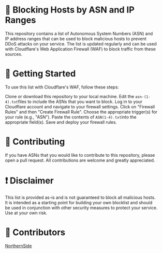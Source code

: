 # 🚫 Blocking Hosts by ASN and IP Ranges
This repository contains a list of Autonomous System Numbers (ASN) and IP address ranges that can be used to block malicious hosts to prevent DDoS attacks on your service. The list is updated regularly and can be used with Cloudflare's Web Application Firewall (WAF) to block traffic from these sources.

# 🚀 Getting Started
To use this list with Cloudflare's WAF, follow these steps:

Clone or download this repository to your local machine.
Edit the ```asn-(1-4).txt```files to include the ASNs that you want to block.
Log in to your Cloudflare account and navigate to your firewall settings.
Click on "Firewall Rules" and then "Create Firewall Rule".
Choose the appropriate trigger(s) for your rule (e.g., "ASN").
Paste the contents of ```ASN(1-4).txt```into the appropriate field(s).
Save and deploy your firewall rules.
# 🤝 Contributing
If you have ASNs that you would like to contribute to this repository, please open a pull request. All contributions are welcome and greatly appreciated.

# ❗ Disclaimer
This list is provided as-is and is not guaranteed to block all malicious hosts. It is intended as a starting point for building your own blocklist and should be used in conjunction with other security measures to protect your service. Use at your own risk.

# 🧑 Contributors
[NorthernSide](https://github.com/Northernside)
